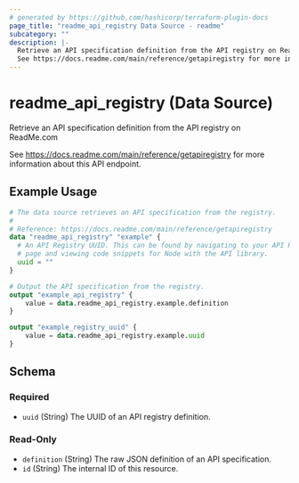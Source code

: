 ```yaml
---
# generated by https://github.com/hashicorp/terraform-plugin-docs
page_title: "readme_api_registry Data Source - readme"
subcategory: ""
description: |-
  Retrieve an API specification definition from the API registry on ReadMe.com
  See https://docs.readme.com/main/reference/getapiregistry for more information about this API endpoint.
---
```


# readme_api_registry (Data Source)

Retrieve an API specification definition from the API registry on ReadMe.com

See <https://docs.readme.com/main/reference/getapiregistry> for more information about this API endpoint.

## Example Usage

```terraform
# The data source retrieves an API specification from the registry.
#
# Reference: https://docs.readme.com/main/reference/getapiregistry
data "readme_api_registry" "example" {
  # An API Registry UUID. This can be found by navigating to your API Reference
  # page and viewing code snippets for Node with the API library.
  uuid = ""
}

# Output the API specification from the registry.
output "example_api_registry" {
    value = data.readme_api_registry.example.definition
}

output "example_registry_uuid" {
    value = data.readme_api_registry.example.uuid
}
```

<!-- schema generated by tfplugindocs -->
## Schema

### Required

- `uuid` (String) The UUID of an API registry definition.

### Read-Only

- `definition` (String) The raw JSON definition of an API specification.
- `id` (String) The internal ID of this resource.
